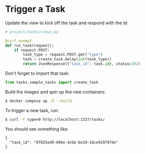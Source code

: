 # Trigger a Task

Update the view to kick off the task and respond with the id:

```py
# project/tasks/views.py

@csrf_exempt
def run_task(request):
    if request.POST:
        task_type = request.POST.get("type")
        task = create_task.delay(int(task_type))
        return JsonResponse({"task_id": task.id}, status=202)
```

Don't forget to import that task:

```py
from tasks.sample_tasks import create_task
```

Build the images and spin up the new containers:

```bash
$ docker compose up -d --build
```

To trigger a new task, run:

```bash
$ curl -F type=0 http://localhost:1337/tasks/
```

You should see something like:

```
{
  "task_id": "6f025ed9-09be-4cbb-be10-1dce919797de"
}
```